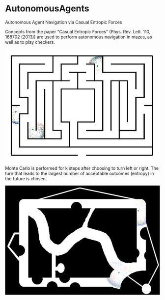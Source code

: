 # AutonomousAgents
Autonomous Agent Navigation via Casual Entropic Forces

Concepts from the paper "Casual Entropic Forces" (Phys. Rev. Lett. 110, 168702 (2013)) are used to perform autonomous navigation in mazes, as well as to play checkers. 

![alt tag](https://github.com/huvers/AutonomousAgents/blob/master/examples/autonomy3%20(3).jpg)

Monte Carlo is performed for k steps after choosing to turn left or right. The turn that leads to the largest number of acceptable outcomes (entropy) in the future is chosen. 


![alt tag](https://github.com/huvers/AutonomousAgents/blob/master/examples/autonomy2%20(1).png)
